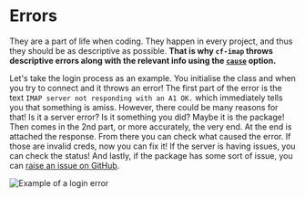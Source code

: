# Errors

They are a part of life when coding. They happen in every project, and thus they should be as descriptive as possible. **That is why `cf-imap` throws descriptive errors along with the relevant info using the [`cause`](https://developer.mozilla.org/en-US/docs/Web/JavaScript/Reference/Global_Objects/Error/Error#cause) option.**

Let's take the login process as an example. You initialise the class and when you try to connect and it throws an error! The first part of the error is the text `IMAP server not responding with an A1 OK.` which immediately tells you that something is amiss. However, there could be many reasons for that! Is it a server error? Is it something you did? Maybe it is the package! Then comes in the 2nd part, or more accurately, the very end. At the end is attached the response. From there you can check what caused the error. If those are invalid creds, now you can fix it! If the server is having issues, you can check the status! And lastly, if the package has some sort of issue, you can [raise an issue on GitHub](https://github.com/Exerra/cf-imap/issues).

![Example of a login error](https://share.exerra.xyz/LHIdcvu.png)